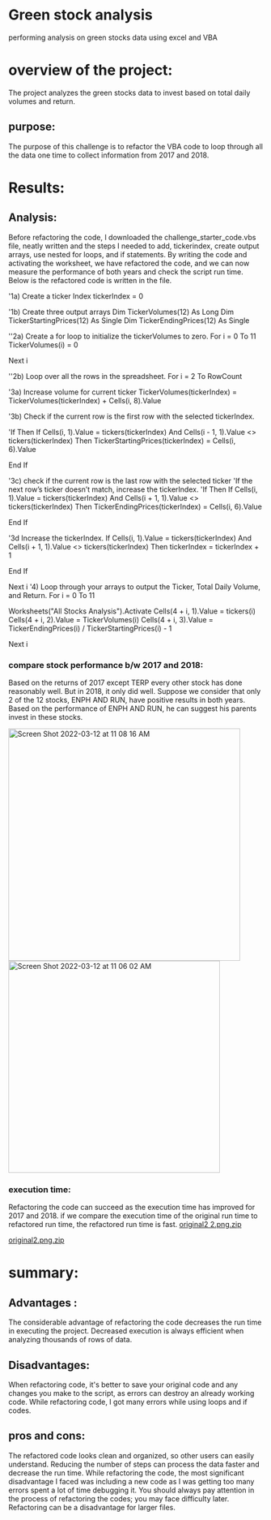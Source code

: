 # Green stock analysis
performing analysis on green stocks data using excel and VBA
# overview of the project:
The project analyzes the green stocks data to invest based on total daily volumes and return.
## purpose:
The purpose of this challenge is to refactor the VBA code to loop through all the data one time to collect information from 2017 and 2018. 
# Results:
## Analysis:
Before refactoring the code, I downloaded the challenge_starter_code.vbs file, neatly written and the steps I needed to add, tickerindex, create output arrays, use nested for loops, and if statements. By writing the code and activating the worksheet, we have refactored the code, and we can now measure the performance of both years and check the script run time. 
Below is the refactored code is written in the file.

 '1a) Create a ticker Index
 tickerIndex = 0

'1b) Create three output arrays
Dim TickerVolumes(12) As Long
Dim TickerStartingPrices(12) As Single
Dim TickerEndingPrices(12) As Single

''2a) Create a for loop to initialize the tickerVolumes to zero.
For i = 0 To 11
TickerVolumes(i) = 0
   
Next i
        
''2b) Loop over all the rows in the spreadsheet.
  For i = 2 To RowCount

 '3a) Increase volume for current ticker
     TickerVolumes(tickerIndex) = TickerVolumes(tickerIndex) + Cells(i, 8).Value

    
 '3b) Check if the current row is the first row with the selected tickerIndex.
   
 'If  Then
    If Cells(i, 1).Value = tickers(tickerIndex) And Cells(i - 1, 1).Value <> tickers(tickerIndex) Then
    TickerStartingPrices(tickerIndex) = Cells(i, 6).Value
       
  End If
    
'3c) check if the current row is the last row with the selected ticker
'If the next row’s ticker doesn’t match, increase the tickerIndex.
    'If  Then
     If Cells(i, 1).Value = tickers(tickerIndex) And Cells(i + 1, 1).Value <> tickers(tickerIndex) Then
     TickerEndingPrices(tickerIndex) = Cells(i, 6).Value
   
   End If

'3d Increase the tickerIndex.
    If Cells(i, 1).Value = tickers(tickerIndex) And Cells(i + 1, 1).Value <> tickers(tickerIndex) Then
    tickerIndex = tickerIndex + 1
    
End If
    

Next i
'4) Loop through your arrays to output the Ticker, Total Daily Volume, and Return.
For i = 0 To 11
    
Worksheets("All Stocks Analysis").Activate
Cells(4 + i, 1).Value = tickers(i)
Cells(4 + i, 2).Value = TickerVolumes(i)
Cells(4 + i, 3).Value = TickerEndingPrices(i) / TickerStartingPrices(i) - 1
        
Next i

### compare stock performance b/w 2017 and 2018:
Based on the returns of 2017 except TERP every other stock has done reasonably well. But in 2018, it only did well. Suppose we consider that only 2 of the 12 stocks, ENPH AND RUN, have positive results in both years. Based on the performance of ENPH AND RUN, he can suggest his parents invest in these stocks. 

<img width="458" alt="Screen Shot 2022-03-12 at 11 08 16 AM" src="https://user-images.githubusercontent.com/100738688/158027710-8c95f316-1729-43cd-91c4-c186a1dd5c32.png">

<img width="418" alt="Screen Shot 2022-03-12 at 11 06 02 AM" src="https://user-images.githubusercontent.com/100738688/158027713-1369d609-0af4-41b9-b2b7-776313718fb9.png">





### execution time:

Refactoring the code can succeed as the execution time has improved for 2017 and 2018. if we compare the execution time of the original run time to refactored run time, the refactored run time is fast.
[original2 2.png.zip](https://github.com/swarup81/stock-analysis/files/8238033/original2.2.png.zip)



[original2.png.zip](https://github.com/swarup81/stock-analysis/files/8238032/original2.png.zip)





# summary:
## Advantages :
The considerable advantage of refactoring the code decreases the run time in executing the project. Decreased execution is always efficient when analyzing thousands of rows of data.
## Disadvantages:
When refactoring code, it's better to save your original code and any changes you make to the script, as errors can destroy an already working code. While refactoring code, I got many errors while using loops and if codes.
## pros and cons:
The refactored code looks clean and organized, so other users can easily understand. Reducing the number of steps can process the data faster and decrease the run time.
While refactoring the code, the most significant disadvantage I faced was including a new code as I was getting too many errors spent a lot of time debugging it. You should always pay attention in the process of refactoring the codes; you may face difficulty later. Refactoring can be a disadvantage for larger files.


   
   
    

       
            



 
 
       
      











